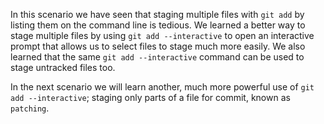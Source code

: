 In this scenario we have seen that staging multiple files with `git add` by listing them on the command line is tedious. We learned a better way to stage multiple files by using `git add --interactive` to open an interactive prompt that allows us to select files to stage much more easily. We also learned that the same `git add --interactive` command can be used to stage untracked files too.

In the next scenario we will learn another, much more powerful use of `git add --interactive`; staging only parts of a file for commit, known as `patching`.
